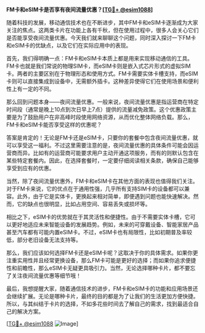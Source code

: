 **FM卡和eSIM卡是否享有夜间流量优惠？[[TG💪+ @esim1088](https://t.me/s/esim1088)]**

随着科技的发展，移动通信技术也在不断进步，其中FM卡和eSIM卡逐渐成为大家关注的焦点。这两类卡片在功能上各有千秋，但在使用过程中，很多人会关心它们是否能享受夜间流量优惠。今天我们就来聊聊这个问题，同时深入探讨一下FM卡和eSIM卡的优缺点，以及它们在实际应用中的表现。

首先，我们得明确一点：FM卡和eSIM卡本质上都是用来实现移动通信的工具。FM卡也就是我们常说的物理SIM卡，而eSIM卡则是嵌入式芯片形式的虚拟SIM卡。两者的主要区别在于物理形态和使用方式。FM卡需要实体卡槽支持，而eSIM卡则可以直接集成到设备中，无需额外插卡。这种差异使得它们在使用场景和便利性上有一定的不同。

那么回到问题本身——夜间流量优惠。一般来说，夜间流量优惠是指运营商在特定时间段（通常是晚上10点到次日早上7点）提供的流量减免政策。这个优惠政策主要是为了鼓励用户在非高峰时段使用网络资源，从而优化整体网络负载。那么，FM卡和eSIM卡能否享受这样的优惠呢？

答案是肯定的！无论是FM卡还是eSIM卡，只要你的套餐中包含夜间流量优惠，就可以享受这一福利。不过这里需要注意的是，夜间流量优惠的具体条件可能会因运营商而异。比如有的运营商可能要求用户主动开通这项服务，而有的则默认包含在某些特定套餐内。因此，在选择套餐时，一定要仔细阅读相关条款，确保自己能够享受到应有的优惠。

当然，除了夜间流量优惠外，FM卡和eSIM卡在其他方面的表现也值得我们关注。对于FM卡来说，它的优点在于通用性强，几乎所有支持SIM卡的设备都可以兼容。此外，由于它是实体卡，更换起来相对简单，即便遇到问题也能快速解决。然而，它的缺点也很明显，比如占用空间、容易丢失或损坏等。

相比之下，eSIM卡的优势就在于其灵活性和便捷性。由于不需要实体卡槽，它可以更好地适应未来智能设备的发展趋势。例如，未来的可穿戴设备、智能家居产品甚至汽车都有可能内置eSIM卡。不过，eSIM卡也有局限性，比如初期普及率较低，部分老旧设备无法支持等。

那么，我们应该如何选择FM卡还是eSIM卡呢？这取决于你的具体需求。如果你更注重实用性并且经常更换设备，那么FM卡可能是更好的选择；而如果你追求便捷性和前瞻性，那么eSIM卡无疑更具吸引力。当然，无论选择哪种卡片，都不要忘了关注夜间流量优惠等细节哦！

最后，我想提醒大家，随着通信技术的进步，FM卡和eSIM卡的功能和应用场景还会继续扩展。无论是哪种卡片，最终的目的都是为了让我们的生活更加方便快捷。所以，与其纠结于卡片的选择，不如多花些时间去了解自己的需求，找到最适合自己的解决方案。

[[TG💪+ @esim1088](https://t.me/s/esim1088) ![Image](https://i.postimg.cc/4NQfJmqS/Snipaste-2025-05-13-00-14-12.png)]